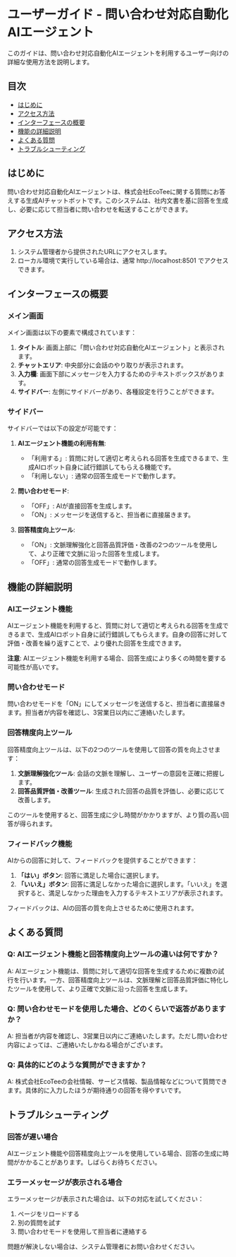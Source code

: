 # ユーザーガイド - 問い合わせ対応自動化AIエージェント

このガイドは、問い合わせ対応自動化AIエージェントを利用するユーザー向けの詳細な使用方法を説明します。

## 目次

- [はじめに](#はじめに)
- [アクセス方法](#アクセス方法)
- [インターフェースの概要](#インターフェースの概要)
- [機能の詳細説明](#機能の詳細説明)
- [よくある質問](#よくある質問)
- [トラブルシューティング](#トラブルシューティング)

## はじめに

問い合わせ対応自動化AIエージェントは、株式会社EcoTeeに関する質問にお答えする生成AIチャットボットです。このシステムは、社内文書を基に回答を生成し、必要に応じて担当者に問い合わせを転送することができます。

## アクセス方法

1. システム管理者から提供されたURLにアクセスします。
2. ローカル環境で実行している場合は、通常 http://localhost:8501 でアクセスできます。

## インターフェースの概要

### メイン画面

メイン画面は以下の要素で構成されています：

1. **タイトル**: 画面上部に「問い合わせ対応自動化AIエージェント」と表示されます。
2. **チャットエリア**: 中央部分に会話のやり取りが表示されます。
3. **入力欄**: 画面下部にメッセージを入力するためのテキストボックスがあります。
4. **サイドバー**: 左側にサイドバーがあり、各種設定を行うことができます。

### サイドバー

サイドバーでは以下の設定が可能です：

1. **AIエージェント機能の利用有無**:
   - 「利用する」: 質問に対して適切と考えられる回答を生成できるまで、生成AIロボット自身に試行錯誤してもらえる機能です。
   - 「利用しない」: 通常の回答生成モードで動作します。

2. **問い合わせモード**:
   - 「OFF」: AIが直接回答を生成します。
   - 「ON」: メッセージを送信すると、担当者に直接届きます。

3. **回答精度向上ツール**:
   - 「ON」: 文脈理解強化と回答品質評価・改善の2つのツールを使用して、より正確で文脈に沿った回答を生成します。
   - 「OFF」: 通常の回答生成モードで動作します。

## 機能の詳細説明

### AIエージェント機能

AIエージェント機能を利用すると、質問に対して適切と考えられる回答を生成できるまで、生成AIロボット自身に試行錯誤してもらえます。自身の回答に対して評価・改善を繰り返すことで、より優れた回答を生成できます。

**注意**: AIエージェント機能を利用する場合、回答生成により多くの時間を要する可能性が高いです。

### 問い合わせモード

問い合わせモードを「ON」にしてメッセージを送信すると、担当者に直接届きます。担当者が内容を確認し、3営業日以内にご連絡いたします。

### 回答精度向上ツール

回答精度向上ツールは、以下の2つのツールを使用して回答の質を向上させます：

1. **文脈理解強化ツール**: 会話の文脈を理解し、ユーザーの意図を正確に把握します。
2. **回答品質評価・改善ツール**: 生成された回答の品質を評価し、必要に応じて改善します。

このツールを使用すると、回答生成に少し時間がかかりますが、より質の高い回答が得られます。

### フィードバック機能

AIからの回答に対して、フィードバックを提供することができます：

1. **「はい」ボタン**: 回答に満足した場合に選択します。
2. **「いいえ」ボタン**: 回答に満足しなかった場合に選択します。「いいえ」を選択すると、満足しなかった理由を入力するテキストエリアが表示されます。

フィードバックは、AIの回答の質を向上させるために使用されます。

## よくある質問

### Q: AIエージェント機能と回答精度向上ツールの違いは何ですか？

A: AIエージェント機能は、質問に対して適切な回答を生成するために複数の試行を行います。一方、回答精度向上ツールは、文脈理解と回答品質評価に特化したツールを使用して、より正確で文脈に沿った回答を生成します。

### Q: 問い合わせモードを使用した場合、どのくらいで返答がありますか？

A: 担当者が内容を確認し、3営業日以内にご連絡いたします。ただし問い合わせ内容によっては、ご連絡いたしかねる場合がございます。

### Q: 具体的にどのような質問ができますか？

A: 株式会社EcoTeeの会社情報、サービス情報、製品情報などについて質問できます。具体的に入力したほうが期待通りの回答を得やすいです。

## トラブルシューティング

### 回答が遅い場合

AIエージェント機能や回答精度向上ツールを使用している場合、回答の生成に時間がかかることがあります。しばらくお待ちください。

### エラーメッセージが表示される場合

エラーメッセージが表示された場合は、以下の対応を試してください：

1. ページをリロードする
2. 別の質問を試す
3. 問い合わせモードを使用して担当者に連絡する

問題が解決しない場合は、システム管理者にお問い合わせください。